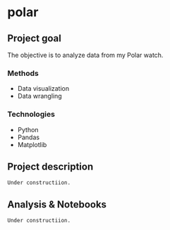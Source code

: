 # polar

## Project goal
The objective is to analyze data from my Polar watch.

### Methods
* Data visualization
* Data wrangling

### Technologies
* Python
* Pandas
* Matplotlib

## Project description
```Under constructiion.```

## Analysis & Notebooks
```Under constructiion.```
